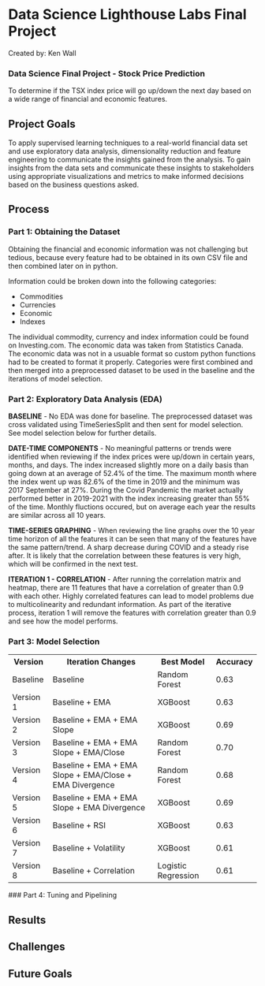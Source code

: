 # Data Science Lighthouse Labs Final Project 
<p>Created by: Ken Wall</p>

### Data Science Final Project - Stock Price Prediction
<p>To determine if the TSX index price will go up/down the next day based on a wide range of financial and economic features.</p>

## Project Goals
<p>To apply supervised learning techniques to a real-world financial data set and use exploratory data analysis, dimensionality reduction and feature engineering to communicate the insights gained from the analysis. To gain insights from the data sets and communicate these insights to stakeholders using appropriate visualizations and metrics to make informed decisions based on the business questions asked.</p>

## Process

### Part 1: Obtaining the Dataset
<p>Obtaining the financial and economic information was not challenging but tedious, because every feature had to be obtained in its own CSV file and then combined later on in python.</p>
<p>Information could be broken down into the following categories:</p>

- Commodities
- Currencies
- Economic
- Indexes

<p>The individual commodity, currency and index information could be found on Investing.com. The economic data was taken from Statistics Canada. The economic data was not in a usuable format so custom python functions had to be created to format it properly. Categories were first combined and then merged into a preprocessed dataset to be used in the baseline and the iterations of model selection.</p>

### Part 2: Exploratory Data Analysis (EDA)

**BASELINE** - No EDA was done for baseline. The preprocessed dataset was cross validated using TimeSeriesSplit and then sent for model selection. See model selection below for further details.

**DATE-TIME COMPONENTS** - No meaningful patterns or trends were identified when reviewing if the index prices were up/down in certain years, months, and days. The index increased slightly more on a daily basis than going down at an average of 52.4% of the time. The maximum month where the index went up was 82.6% of the time in 2019 and the minimum was 2017 September at 27%. During the Covid Pandemic the market actually performed better in 2019-2021 with the index increasing greater than 55% of the time. Monthly fluctions occured, but on average each year the results are 
similar across all 10 years.

**TIME-SERIES GRAPHING** - When reviewing the line graphs over the 10 year time horizon of all the features it can be seen that many of the features have the same pattern/trend. A sharp decrease during COVID and a steady rise after. It is likely that the correlation between these features is very high, which will be confirmed in the next test.

**ITERATION 1 - CORRELATION** - After running the correlation matrix and heatmap, there are 11 features that have a correlation of greater than 0.9 with each other. Highly correlated features can lead to model problems due to multicolinearity and redundant information. As part of the iterative process, iteration 1 will remove the features with correlation greater than 0.9 and see how the model performs.



### Part 3: Model Selection
 <table>
  <tr>
    <th>Version</th>
    <th>Iteration Changes</th>
    <th>Best Model</th>
    <th>Accuracy</th>
  </tr>
  <tr>
    <td>Baseline</td>
    <td>Baseline</td>
    <td>Random Forest</td>
    <td>0.63</td>
  </tr>
   <tr>
    <td>Version 1</td>
    <td>Baseline + EMA</td>
    <td>XGBoost</td>
    <td>0.63</td>
  </tr>
   <tr>
    <td>Version 2</td>
    <td>Baseline + EMA + EMA Slope</td>
    <td>XGBoost</td>
    <td>0.69</td>
  </tr>
   <tr>
    <td>Version 3</td>
    <td>Baseline + EMA + EMA Slope + EMA/Close</td>
    <td>Random Forest</td>
    <td>0.70</td>
  </tr>
   <tr>
    <td>Version 4</td>
    <td>Baseline + EMA + EMA Slope + EMA/Close + EMA Divergence</td>
    <td>Random Forest</td>
    <td>0.68</td>
  </tr>
   <tr>
    <td>Version 5</td>
    <td>Baseline + EMA + EMA Slope + EMA Divergence</td>
    <td>XGBoost</td>
    <td>0.69</td>
  </tr>
   <tr>
    <td>Version 6</td>
    <td>Baseline + RSI</td>
    <td>XGBoost</td>
    <td>0.63</td>
  </tr>
   <tr>
    <td>Version 7</td>
    <td>Baseline + Volatility</td>
    <td>XGBoost</td>
    <td>0.61</td>
  </tr>
     <tr>
    <td>Version 8</td>
    <td>Baseline + Correlation</td>
    <td>Logistic Regression</td>
    <td>0.61</td>
  </tr>
</table> 
### Part 4: Tuning and Pipelining

## Results

## Challenges

## Future Goals